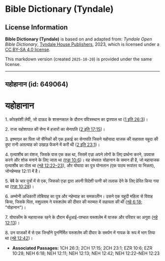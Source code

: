 # Bible Dictionary (Tyndale)

## License Information

**Bible Dictionary (Tyndale)** is based on and adapted from: _Tyndale Open Bible Dictionary_, [Tyndale House Publishers](https://tyndaleopenresources.com/), 2023, which is licensed under a [CC BY-SA 4.0 license](https://creativecommons.org/licenses/by-sa/4.0/legalcode.en).

This markdown version (created `2025-10-20`) is provided under the same license.



--------------------------------

## यहोहानान (id: 649064)

यहोहानान
========

1\. कोरहवंशी लेवी, जो दाऊद के शासनकाल के दौरान पवित्रस्थान का द्वारपाल था ([1 इति 26:3](https://ref.ly/1Chr26:3))।

2\. राजा यहोशापात की सेना में हजारों का सेनापति ([2 इति 17:15](https://ref.ly/2Chr17:15))।

3\. इश्माएल का पिता जो सैनिकों की एक इकाई का सेनापति जिसने यहोयादा याजक की सहायता यहूदा की दुष्ट रानी अतल्याह को उखाड़ फेंकने में करी थी ([2 इति 23:1](https://ref.ly/2Chr23:1))।

4\. एल्याशीब का वंशज, जिसके पास एक कक्ष था, जिसमें एज्रा अपने लोगों के लिए प्रार्थना करने, उपवास करने और शोक मनाने के लिए जाता था ([एज्रा 10:6](https://ref.ly/Ezra10:6))। वह संभवतः योहानान के समान ही है, जो महायाजक एल्याशीब का पोता था ([नहे 12:22–23](https://ref.ly/Neh12:22-Neh12:23)), और योयादा का पुत्र योनातान (एक पाठ्य रूपांतर या भिन्नता), जोनहेम्याह 12:11 में है।

5\. बेबै के चार पुत्रों में से एक, जिसको एज्रा द्वारा अपनी विदेशी पत्नी को तलाक देने के लिए प्रेरित किया गया था ([एज्रा 10:28](https://ref.ly/Ezra10:28))।

6\. अम्मोनी अधिकारी तोबियाह का पुत्र और नहेम्याह का समकालीन। उसने एक यहूदी महिला से विवाह किया, जिसके पिता, मशुल्लाम ने यरूशलेम की दीवार की मरम्मत में सहायता की थी ([नहे 6:18](https://ref.ly/Neh6:18); "योहानान")।

7\. योयाकीम के महायाजक रहने के दौरान बँधुआई\-पश्चात यरूशलेम में याजक और परिवार का अगुवा ([नहे 12:13](https://ref.ly/Neh12:13))।

8\. उन याजकों में से एक जिन्होंने पुनर्निर्मित यरूशलेम की दीवार के समर्पण में गायक के रूप में भाग लिया था ([नहे 12:42](https://ref.ly/Neh12:42))।

* **Associated Passages:** 1CH 26:3; 2CH 17:15; 2CH 23:1; EZR 10:6; EZR 10:28; NEH 6:18; NEH 12:11; NEH 12:13; NEH 12:42; NEH 12:22–NEH 12:23

